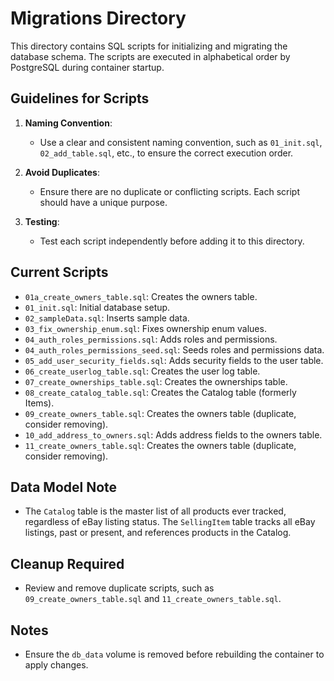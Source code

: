 # Migrations Directory

This directory contains SQL scripts for initializing and migrating the database schema. The scripts are executed in alphabetical order by PostgreSQL during container startup.

## Guidelines for Scripts
1. **Naming Convention**:
   - Use a clear and consistent naming convention, such as `01_init.sql`, `02_add_table.sql`, etc., to ensure the correct execution order.

2. **Avoid Duplicates**:
   - Ensure there are no duplicate or conflicting scripts. Each script should have a unique purpose.

3. **Testing**:
   - Test each script independently before adding it to this directory.

## Current Scripts
- `01a_create_owners_table.sql`: Creates the owners table.
- `01_init.sql`: Initial database setup.
- `02_sampleData.sql`: Inserts sample data.
- `03_fix_ownership_enum.sql`: Fixes ownership enum values.
- `04_auth_roles_permissions.sql`: Adds roles and permissions.
- `04_auth_roles_permissions_seed.sql`: Seeds roles and permissions data.
- `05_add_user_security_fields.sql`: Adds security fields to the user table.
- `06_create_userlog_table.sql`: Creates the user log table.
- `07_create_ownerships_table.sql`: Creates the ownerships table.
- `08_create_catalog_table.sql`: Creates the Catalog table (formerly Items).
- `09_create_owners_table.sql`: Creates the owners table (duplicate, consider removing).
- `10_add_address_to_owners.sql`: Adds address fields to the owners table.
- `11_create_owners_table.sql`: Creates the owners table (duplicate, consider removing).

## Data Model Note
- The `Catalog` table is the master list of all products ever tracked, regardless of eBay listing status. The `SellingItem` table tracks all eBay listings, past or present, and references products in the Catalog.

## Cleanup Required
- Review and remove duplicate scripts, such as `09_create_owners_table.sql` and `11_create_owners_table.sql`.

## Notes
- Ensure the `db_data` volume is removed before rebuilding the container to apply changes.
